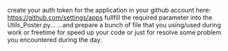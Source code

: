 create your auth token for the application in your github account here: https://github.com/settings/apps
fullfill the required parameter into the Utils_Poster.py...
...and prepare a bunch of file that you using/used during work or freetime for speed up your code or just for resolve some problem you encountered during the day.
